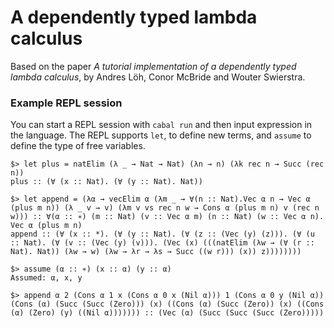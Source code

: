 # A dependently typed lambda calculus

Based on the paper
_A tutorial implementation of a dependently typed lambda calculus_, by
Andres Löh, Conor McBride and Wouter Swierstra.

### Example REPL session

You can start a REPL session with `cabal run` and then input expression in the
language. The REPL supports `let`, to define new terms, and `assume` to define
the type of free variables.

```
$> let plus = natElim (λ _ → Nat → Nat) (λn → n) (λk rec n → Succ (rec n))
plus :: (∀ (x :: Nat). (∀ (y :: Nat). Nat))

$> let append = (λα → vecElim α (λm _ → ∀(n :: Nat).Vec α n → Vec α (plus m n)) (λ _ v → v) (λm v vs rec n w → Cons α (plus m n) v (rec n w))) :: ∀(α :: ∗) (m :: Nat) (v :: Vec α m) (n :: Nat) (w :: Vec α n). Vec α (plus m n)
append :: (∀ (x :: *). (∀ (y :: Nat). (∀ (z :: (Vec (y) (z))). (∀ (u :: Nat). (∀ (v :: (Vec (y) (v))). (Vec (x) (((natElim (λw → (∀ (r :: Nat). Nat)) (λw → w) (λw → λr → λs → Succ ((w r))) (x)) z))))))))

$> assume (α :: ∗) (x :: α) (y :: α)
Assumed: α, x, y

$> append α 2 (Cons α 1 x (Cons α 0 x (Nil α))) 1 (Cons α 0 y (Nil α))
(Cons (α) (Succ (Succ (Zero))) (x) ((Cons (α) (Succ (Zero)) (x) ((Cons (α) (Zero) (y) ((Nil α))))))) :: (Vec (α) (Succ (Succ (Succ (Zero)))))

